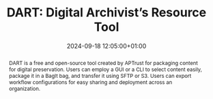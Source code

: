 ---
abstract: DART is a free and open-source tool created by APTrust for packaging content
  for digital preservation. Users can employ a GUI or a CLI to select content easily,
  package it in a BagIt bag, and transfer it using SFTP or S3. Users can export workflow
  configurations for easy sharing and deployment across an organization.
creators:
- Nathan Tallman
date: 2024-09-18 12:05:00+01:00
document_url: null
grand_parent: iPRES
institutions: []
keywords:
- information technology for dp
- start 2 preserve
landing_page_url: ''
language: eng
layout: publication
license: Creative Commons Attribution Share-Alike 4.0 (CC-BY-SA-4.0)
notes_url: https://docs.google.com/document/d/1tSJimjLpVuNNMjbB3KZ5gPwYh7j3jrlWt1Vjsygx4yc/edit#heading=h.aar4tupij1po
parent: iPRES 2024
publication_type: tool demo
size: null
slides_url: ''
source_name: iPRES
stream_url: https://www.archief.vlaanderen.be/archief/records/dossiers/5acb210228ce4315ae650812d056a482329eb83ed2dc42398a51505dc153be81/documents/3c14f516b3bb42e6808a7c66fd54429b36d34b3d55634a3fb48a382b6aaa18f0
title: 'DART: Digital Archivist’s Resource Tool'
year: 2024
---